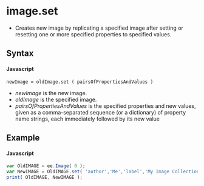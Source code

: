 # image.set
- Creates new image by replicating a specified image after setting or resetting one or more specified properties to specified values.

## Syntax

#### Javascript
```
newImage = oldImage.set ( pairsOfPropertiesAndValues )
```

- *newImage* is the new image.
- *oldImage* is the specified image.
- *pairsOfPropertiesAndValues* is the specified properties and new values, given as a comma-separated sequence 
(or a dictionary) of property name strings, each immediately followed by its new value

## Example

#### Javascript
```javascript
var OldIMAGE = ee.Image( 0 );
var NewIMAGE = OldIMAGE.set( 'author','Me','label','My Image Collection' );             
print( OldIMAGE, NewIMAGE );
```
